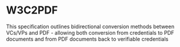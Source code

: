 # W3C2PDF
This specification outlines bidirectional conversion methods between VCs/VPs and PDF - allowing both conversion from credentials to PDF documents and from PDF documents back to verifiable credentials
